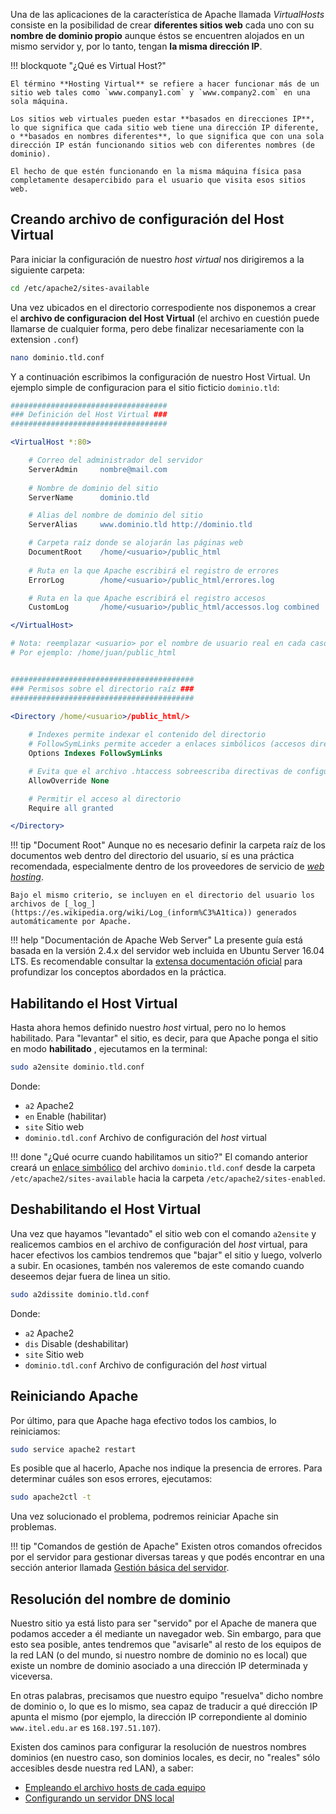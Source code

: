 Una de las aplicaciones de la característica de Apache llamada _VirtualHosts_ consiste en la posibilidad de crear **diferentes sitios web** cada uno con su **nombre de dominio propio** aunque éstos se encuentren alojados en un mismo servidor y, por lo tanto, tengan **la misma dirección IP**. 

!!! blockquote "¿Qué es Virtual Host?"

	El término **Hosting Virtual** se refiere a hacer funcionar más de un sitio web tales como `www.company1.com` y `www.company2.com` en una sola máquina. 

	Los sitios web virtuales pueden estar **basados en direcciones IP**, lo que significa que cada sitio web tiene una dirección IP diferente, o **basados en nombres diferentes**, lo que significa que con una sola dirección IP están funcionando sitios web con diferentes nombres (de dominio). 

	El hecho de que estén funcionando en la misma máquina física pasa completamente desapercibido para el usuario que visita esos sitios web.

## Creando archivo de configuración del Host Virtual

Para iniciar la configuración de nuestro _host virtual_ nos dirigiremos a la siguiente carpeta: 

```bash
cd /etc/apache2/sites-available
```

Una vez ubicados en el directorio correspodiente nos disponemos a crear el **archivo de configuracion del Host Virtual** (el archivo en cuestión puede llamarse de cualquier forma, pero debe finalizar necesariamente con la extension `.conf`)

```bash
nano dominio.tld.conf
```

Y a continuación escribimos la configuración de nuestro Host Virtual. Un ejemplo simple de configuracion para el sitio ficticio `dominio.tld`:


```apache linenums="1"
###################################
### Definición del Host Virtual ###
###################################

<VirtualHost *:80>

	# Correo del administrador del servidor
	ServerAdmin		nombre@mail.com
	 
	# Nombre de dominio del sitio
	ServerName		dominio.tld

	# Alias del nombre de dominio del sitio
	ServerAlias		www.dominio.tld http://dominio.tld

	# Carpeta raíz donde se alojarán las páginas web 
	DocumentRoot	/home/<usuario>/public_html	
	 
	# Ruta en la que Apache escribirá el registro de errores
	ErrorLog		/home/<usuario>/public_html/errores.log

	# Ruta en la que Apache escribirá el registro accesos
	CustomLog		/home/<usuario>/public_html/accessos.log combined

</VirtualHost>

# Nota: reemplazar <usuario> por el nombre de usuario real en cada caso. 
# Por ejemplo: /home/juan/public_html


#########################################
### Permisos sobre el directorio raíz ###
#########################################

<Directory /home/<usuario>/public_html/>
	
	# Indexes permite indexar el contenido del directorio 
	# FollowSymLinks permite acceder a enlaces simbólicos (accesos directos)
	Options Indexes FollowSymLinks

	# Evita que el archivo .htaccess sobreescriba directivas de configuración
    AllowOverride None

    # Permitir el acceso al directorio
    Require all granted

</Directory>     

```

!!! tip "Document Root"
	Aunque no es necesario definir la carpeta raíz de los documentos web dentro del directorio del usuario, sí es una práctica recomendada, especialmente dentro de los proveedores de servicio de [_web hosting_](https://es.wikipedia.org/wiki/Alojamiento_web).

	Bajo el mismo criterio, se incluyen en el directorio del usuario los archivos de [_log_](https://es.wikipedia.org/wiki/Log_(inform%C3%A1tica)) generados automáticamente por Apache.  

!!! help "Documentación de Apache Web Server"
	La presente guía está basada en la versión 2.4.x del servidor web incluida en Ubuntu Server 16.04 LTS. Es recomendable consultar la [extensa documentación oficial](https://httpd.apache.org/docs/2.4/es/) para profundizar los conceptos abordados en la práctica.  

## Habilitando el Host Virtual

Hasta ahora hemos definido nuestro _host_ virtual, pero no lo hemos habilitado. Para "levantar" el sitio, es decir, para que Apache ponga el sitio en modo **habilitado** , ejecutamos en la terminal:

```bash
sudo a2ensite dominio.tld.conf
```
Donde:

* `a2` 		Apache2
* `en`		Enable (habilitar)
* `site`	Sitio web 
* `dominio.tdl.conf` Archivo de configuración del _host_ virtual

!!! done "¿Qué ocurre cuando habilitamos un sitio?"
		El comando anterior creará un [enlace simbólico](https:_es.wikipedia.org/wiki/Enlace_simb%C3%B3lico) del archivo `dominio.tld.conf` desde la carpeta `/etc/apache2/sites-available` hacia la carpeta `/etc/apache2/sites-enabled`. 

## Deshabilitando el Host Virtual
Una vez que hayamos "levantado" el sitio web con el comando `a2ensite` y realicemos cambios en el archivo de configuración del _host_ virtual, para hacer efectivos los cambios tendremos que "bajar" el sitio y luego, volverlo a subir. En ocasiones, tambén nos valeremos de este comando cuando deseemos dejar fuera de linea un sitio.


```bash
sudo a2dissite dominio.tld.conf
```
Donde:

* `a2` 		Apache2
* `dis`		Disable (deshabilitar)
* `site`	Sitio web 
* `dominio.tdl.conf` Archivo de configuración del _host_ virtual


## Reiniciando Apache 
Por último, para que Apache haga efectivo todos los cambios, lo reiniciamos: 

```bash
sudo service apache2 restart
```

Es posible que al hacerlo, Apache nos indique la presencia de errores. Para determinar cuáles son esos errores, ejecutamos: 

```bash
sudo apache2ctl -t
```
Una vez solucionado el problema, podremos reiniciar Apache sin problemas. 

!!! tip "Comandos de gestión de Apache"
		Existen otros comandos ofrecidos por el servidor para gestionar diversas tareas y que podés encontrar en una sección anterior llamada [Gestión básica del servidor](lamp-basics.md#gestion-general-del-servidor). 

## Resolución del nombre de dominio
Nuestro sitio ya está listo para ser "servido" por el Apache de manera que podamos acceder a él mediante un navegador web. Sin embargo, para que esto sea posible, antes tendremos que "avisarle" al resto de los equipos de la red LAN (o del mundo, si nuestro nombre de dominio no es local) que existe un nombre de dominio asociado a una dirección IP determinada y viceversa. 

En otras palabras, precisamos que nuestro equipo "resuelva" dicho nombre de dominio o, lo que es lo mismo, sea capaz de traducir a qué dirección IP apunta el mismo (por ejemplo, la dirección IP correpondiente al dominio `www.itel.edu.ar` es `168.197.51.107`). 

Existen dos caminos para configurar la resolución de nuestros nombres dominios (en nuestro caso, son dominios locales, es decir, no "reales" sólo accesibles desde nuestra red LAN), a saber: 

* [Empleando el archivo hosts de cada equipo](../dns/dns-hosts.md)
* [Configurando un servidor DNS local](../dns/bind) 